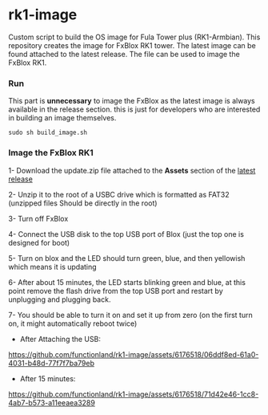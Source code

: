 # rk1-image
Custom script to build the OS image for Fula Tower plus (RK1-Armbian). This repository creates the image for FxBlox RK1 tower. The latest image can be found attached to the latest release.
The file can be used to image the FxBlox RK1.


### Run

This part is <b>unnecessary</b> to image the FxBlox as the latest image is always available in the release section. this is just for developers who are interested in building an image themselves.
```shell
sudo sh build_image.sh
```

### Image the FxBlox RK1

1- Download the update.zip file attached to the <b>Assets</b> section of the [latest release](https://github.com/functionland/rk1-image/releases/latest)
 
2- Unzip it to the root of a USBC drive which is formatted as FAT32 (unzipped files Should be directly in the root) 
 
3- Turn off FxBlox 
 
4- Connect the USB disk to the top USB port of Blox (just the top one is designed for boot) 
 
5- Turn on blox and the LED should turn green, blue, and then yellowish which means it is updating 
 
6- After about 15 minutes, the LED starts blinking green and blue, at this point remove the flash drive from the top USB port and restart by unplugging and plugging back.  
 
7- You should be able to turn it on and set it up from zero (on the first turn on, it might automatically reboot twice)

- After Attaching the USB:

https://github.com/functionland/rk1-image/assets/6176518/06ddf8ed-61a0-4031-b48d-77f7f7ba79eb

- After 15 minutes:

https://github.com/functionland/rk1-image/assets/6176518/71d42e46-1cc8-4ab7-b573-a11eeaea3289




